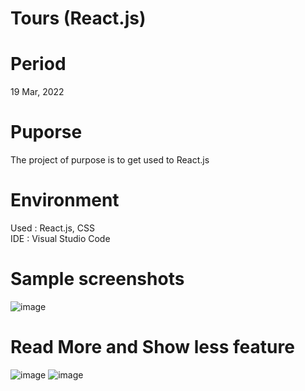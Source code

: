 # Tours (React.js)

# Period
19 Mar, 2022

# Puporse
The project of purpose is to get used to React.js 

# Environment
Used : React.js, CSS  
IDE : Visual Studio Code

# Sample screenshots
![image](https://user-images.githubusercontent.com/90344204/159200553-c4c466cb-d0c0-4d58-a610-180ce2bba262.png)

# Read More and Show less feature
![image](https://user-images.githubusercontent.com/90344204/159200568-31043ea8-8018-4c1d-8365-b825312abbaa.png)
![image](https://user-images.githubusercontent.com/90344204/159200572-59b373b3-3830-4ef0-a573-80261aab54b0.png)

